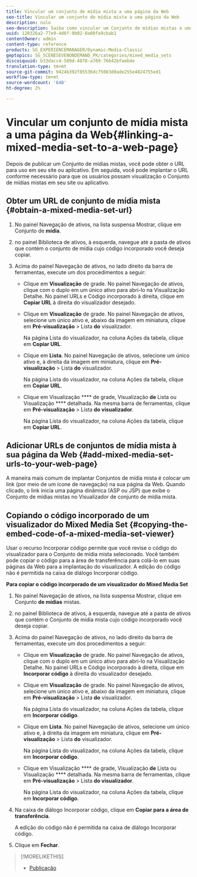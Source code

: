 ```yaml
---
title: Vincular um conjunto de mídia mista a uma página da Web
seo-title: Vincular um conjunto de mídia mista a uma página da Web
description: nulo
seo-description: Saiba como vincular um Conjunto de mídias mistas a uma página da Web.
uuid: 120326a2-77e9-4d6f-9b02-0a00fa9cbab1
contentOwner: admin
content-type: reference
products: SG_EXPERIENCEMANAGER/Dynamic-Media-Classic
geptopics: SG_SCENESEVENONDEMAND_PK/categories/mixed_media_sets
discoiquuid: b33dacc4-509d-4878-a769-76642bfaeb4e
translation-type: tm+mt
source-git-commit: 9424b392f85536dc75083d0ade255e4824755ed1
workflow-type: tm+mt
source-wordcount: '648'
ht-degree: 2%

---
```



# Vincular um conjunto de mídia mista a uma página da Web{#linking-a-mixed-media-set-to-a-web-page}

Depois de publicar um Conjunto de mídias mistas, você pode obter o URL para uso em seu site ou aplicativo. Em seguida, você pode implantar o URL conforme necessário para que os usuários possam visualização o Conjunto de mídias mistas em seu site ou aplicativo.

## Obter um URL de conjunto de mídia mista {#obtain-a-mixed-media-set-url}

1. No painel Navegação de ativos, na lista suspensa Mostrar, clique em Conjunto de **mídia**.
1. no painel Biblioteca de ativos, à esquerda, navegue até a pasta de ativos que contém o conjunto de mídia cujo código incorporado você deseja copiar.
1. Acima do painel Navegação de ativos, no lado direito da barra de ferramentas, execute um dos procedimentos a seguir:

   * Clique em **Visualização** de grade. No painel Navegação de ativos, clique com o duplo em um único ativo para abri-lo na Visualização Detalhe. No painel URLs e Código incorporado à direita, clique em **Copiar URL** à direita do visualizador desejado.
   * Clique em **Visualização** de grade. No painel Navegação de ativos, selecione um único ativo e, abaixo da imagem em miniatura, clique em **Pré-visualização** > Lista **do** visualizador.

      Na página Lista do visualizador, na coluna Ações da tabela, clique em **Copiar URL**.

   * Clique em **Lista**. No painel Navegação de ativos, selecione um único ativo e, à direita da imagem em miniatura, clique em **Pré-visualização** > Lista **do** visualizador.

      Na página Lista do visualizador, na coluna Ações da tabela, clique em **Copiar URL**.

   * Clique em Visualização **** de grade, Visualização **de** Lista ou Visualização **** detalhada. Na mesma barra de ferramentas, clique em **Pré-visualização** > Lista **do visualizador**.

      Na página Lista do visualizador, na coluna Ações da tabela, clique em **Copiar URL**.

## Adicionar URLs de conjuntos de mídia mista à sua página da Web {#add-mixed-media-set-urls-to-your-web-page}

A maneira mais comum de implantar Conjuntos de mídia mista é colocar um link (por meio de um ícone de navegação) na sua página da Web. Quando clicado, o link inicia uma página dinâmica (ASP ou JSP) que exibe o Conjunto de mídias mistas no Visualizador de conjunto de mídia mista.

## Copiando o código incorporado de um visualizador do Mixed Media Set {#copying-the-embed-code-of-a-mixed-media-set-viewer}

Usar o recurso Incorporar código permite que você revise o código do visualizador para o Conjunto de mídia mista selecionado. Você também pode copiar o código para a área de transferência para colá-lo em suas páginas da Web para a implantação do visualizador. A edição do código não é permitida na caixa de diálogo Incorporar código.

**Para copiar o código incorporado de um visualizador do Mixed Media Set**

1. No painel Navegação de ativos, na lista suspensa Mostrar, clique em Conjunto **de mídias** mistas.
1. no painel Biblioteca de ativos, à esquerda, navegue até a pasta de ativos que contém o Conjunto de mídia mista cujo código incorporado você deseja copiar.
1. Acima do painel Navegação de ativos, no lado direito da barra de ferramentas, execute um dos procedimentos a seguir:

   * Clique em **Visualização** de grade. No painel Navegação de ativos, clique com o duplo em um único ativo para abri-lo na Visualização Detalhe. No painel URLs e Código incorporado à direita, clique em **Incorporar código** à direita do visualizador desejado.
   * Clique em **Visualização** de grade. No painel Navegação de ativos, selecione um único ativo e, abaixo da imagem em miniatura, clique em **Pré-visualização** > Lista **do** visualizador.

      Na página Lista do visualizador, na coluna Ações da tabela, clique em **Incorporar código**.

   * Clique em **Lista**. No painel Navegação de ativos, selecione um único ativo e, à direita da imagem em miniatura, clique em **Pré-visualização** > Lista **do** visualizador.

      Na página Lista do visualizador, na coluna Ações da tabela, clique em **Incorporar código**.

   * Clique em Visualização **** de grade, Visualização **de** Lista ou Visualização **** detalhada. Na mesma barra de ferramentas, clique em **Pré-visualização** > Lista **do visualizador**.

      Na página Lista do visualizador, na coluna Ações da tabela, clique em **Incorporar código**.

1. Na caixa de diálogo Incorporar código, clique em **Copiar para a área de transferência**.

   A edição do código não é permitida na caixa de diálogo Incorporar código.

1. Clique em **Fechar**.

>[!MORELIKETHIS]
>
>* [Publicação](publishing-files.md#publishing_files)

